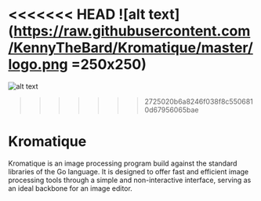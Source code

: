 <<<<<<< HEAD
![alt text](https://raw.githubusercontent.com/KennyTheBard/Kromatique/master/logo.png =250x250)
=======
![alt text](https://raw.githubusercontent.com/KennyTheBard/Kromatique/master/logo.png)
>>>>>>> 2725020b6a8246f038f8c5506810d67956065bae
# Kromatique

Kromatique is an image processing program build against the standard
libraries of the Go language. It is designed to offer fast and efficient
image processing tools through a simple and non-interactive interface,
serving as an ideal backbone for an image editor.

